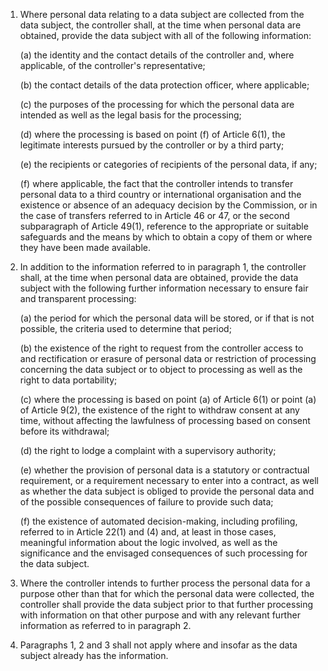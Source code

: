 1. Where personal data relating to a data subject are collected from the data subject, the controller shall, at the time when personal data are obtained, provide the data subject with all of the following information:

    (a) the identity and the contact details of the controller and, where applicable, of the controller's representative;

    (b) the contact details of the data protection officer, where applicable;

    &#40;c) the purposes of the processing for which the personal data are intended as well as the legal basis for the processing;

    (d) where the processing is based on point (f) of Article 6(1), the legitimate interests pursued by the controller or by a third party;

    (e) the recipients or categories of recipients of the personal data, if any;

    (f) where applicable, the fact that the controller intends to transfer personal data to a third country or international organisation and the existence or absence of an adequacy decision by the Commission, or in the case of transfers referred to in Article 46 or 47, or the second subparagraph of Article 49(1), reference to the appropriate or suitable safeguards and the means by which to obtain a copy of them or where they have been made available.

2. In addition to the information referred to in paragraph 1, the controller shall, at the time when personal data are obtained, provide the data subject with the following further information necessary to ensure fair and transparent processing:

    (a) the period for which the personal data will be stored, or if that is not possible, the criteria used to determine that period;

    (b) the existence of the right to request from the controller access to and rectification or erasure of personal data or restriction of processing concerning the data subject or to object to processing as well as the right to data portability;

    &#40;c) where the processing is based on point (a) of Article 6(1) or point (a) of Article 9(2), the existence of the right to withdraw consent at any time, without affecting the lawfulness of processing based on consent before its withdrawal;

    (d) the right to lodge a complaint with a supervisory authority;

    (e) whether the provision of personal data is a statutory or contractual requirement, or a requirement necessary to enter into a contract, as well as whether the data subject is obliged to provide the personal data and of the possible consequences of failure to provide such data;

    (f) the existence of automated decision-making, including profiling, referred to in Article 22(1) and (4) and, at least in those cases, meaningful information about the logic involved, as well as the significance and the envisaged consequences of such processing for the data subject.

3. Where the controller intends to further process the personal data for a purpose other than that for which the personal data were collected, the controller shall provide the data subject prior to that further processing with information on that other purpose and with any relevant further information as referred to in paragraph 2.

4. Paragraphs 1, 2 and 3 shall not apply where and insofar as the data subject already has the information.
